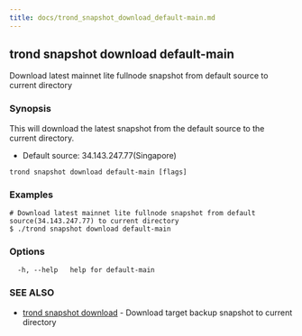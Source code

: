 ```yaml
---
title: docs/trond_snapshot_download_default-main.md
---
```

## trond snapshot download default-main

Download latest mainnet lite fullnode snapshot from default source to current directory

### Synopsis

This will download the latest snapshot from the default source to the current directory.

 - Default source: 34.143.247.77(Singapore)

```
trond snapshot download default-main [flags]
```

### Examples

```
# Download latest mainnet lite fullnode snapshot from default source(34.143.247.77) to current directory
$ ./trond snapshot download default-main

```

### Options

```
  -h, --help   help for default-main
```

### SEE ALSO

* [trond snapshot download](trond_snapshot_download.md)	 - Download target backup snapshot to current directory

